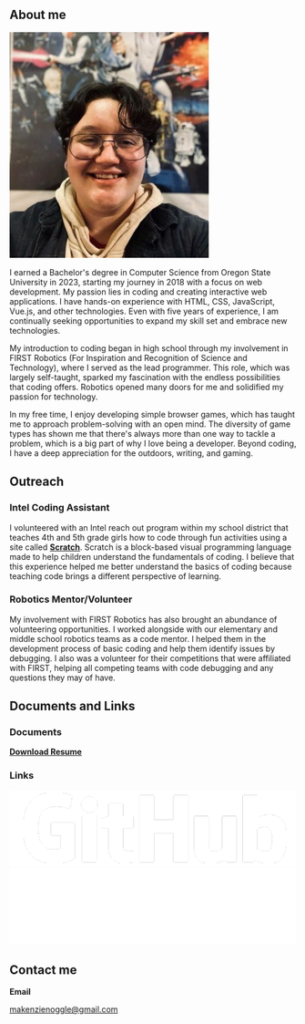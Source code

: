 ## About me
<img class="img-border" src="media/updated-pic.jpg">

I earned a Bachelor's degree in Computer Science from Oregon State University in 2023, starting my journey in 2018 with a focus on web development. My passion lies in coding and creating interactive web applications. I have hands-on experience with HTML, CSS, JavaScript, Vue.js, and other technologies. Even with five years of experience, I am continually seeking opportunities to expand my skill set and embrace new technologies.

My introduction to coding began in high school through my involvement in FIRST Robotics (For Inspiration and Recognition of Science and Technology), where I served as the lead programmer. This role, which was largely self-taught, sparked my fascination with the endless possibilities that coding offers. Robotics opened many doors for me and solidified my passion for technology.

In my free time, I enjoy developing simple browser games, which has taught me to approach problem-solving with an open mind. The diversity of game types has shown me that there's always more than one way to tackle a problem, which is a big part of why I love being a developer. Beyond coding, I have a deep appreciation for the outdoors, writing, and gaming.

## Outreach

### Intel Coding Assistant

I volunteered with an Intel reach out program within my school district that teaches 4th and 5th grade girls how to code through fun activities using a site called **[Scratch](https://scratch.mit.edu/about)**. Scratch is a block-based visual programming language made to help children understand the fundamentals of coding. I believe that this experience helped me better understand the basics of coding because teaching code brings a different perspective of learning.

### Robotics Mentor/Volunteer

My involvement with FIRST Robotics has also brought an abundance of volunteering opportunities. I worked alongside with our elementary and middle school robotics teams as a code mentor. I helped them in the development process of basic coding and help them identify issues by debugging. I also was a volunteer for their competitions that were affiliated with FIRST, helping all competing teams with code debugging and any questions they may of have.

## Documents and Links

### Documents

<a href="media/documents/resume-2024.pdf" download class="button">**Download Resume**</a>

### Links

<a href="https://github.com/kenzieryann7" target="_blank"><img src="/media/github-logo.png"  class="media-button" style="margin-right: 10px"/></a>
<a href="https://www.linkedin.com/in/makenzie-noggle/" target="_blank"><img src="/media/linkedin.png"  class="media-button"/></a>

## Contact me

**Email**

makenzienoggle@gmail.com
